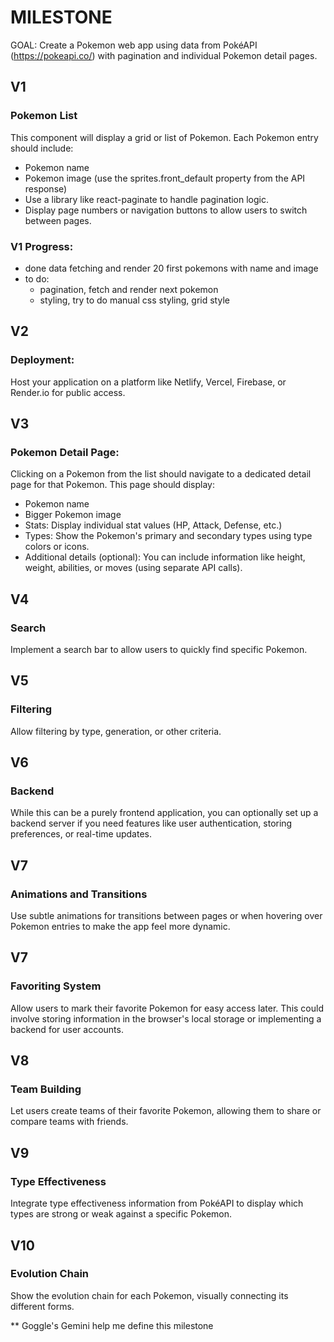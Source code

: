 # MILESTONE

GOAL: Create a Pokemon web app using data from PokéAPI (https://pokeapi.co/) with pagination and individual Pokemon detail pages.

## V1

### Pokemon List

This component will display a grid or list of Pokemon. Each Pokemon entry should include:

- Pokemon name
- Pokemon image (use the sprites.front_default property from the API response)
- Use a library like react-paginate to handle pagination logic.
- Display page numbers or navigation buttons to allow users to switch between pages.

### V1 Progress:

- done data fetching and render 20 first pokemons with name and image
- to do:
  - pagination, fetch and render next pokemon
  - styling, try to do manual css styling, grid style

## V2

### Deployment:

Host your application on a platform like Netlify, Vercel, Firebase, or Render.io for public access.

## V3

### Pokemon Detail Page:

Clicking on a Pokemon from the list should navigate to a dedicated detail page for that Pokemon. This page should display:

- Pokemon name
- Bigger Pokemon image
- Stats: Display individual stat values (HP, Attack, Defense, etc.)
- Types: Show the Pokemon's primary and secondary types using type colors or icons.
- Additional details (optional): You can include information like height, weight, abilities, or moves (using separate API calls).

## V4

### Search

Implement a search bar to allow users to quickly find specific Pokemon.

## V5

### Filtering

Allow filtering by type, generation, or other criteria.

## V6

### Backend

While this can be a purely frontend application, you can optionally set up a backend server if you need features like user authentication, storing preferences, or real-time updates.

## V7

### Animations and Transitions

Use subtle animations for transitions between pages or when hovering over Pokemon entries to make the app feel more dynamic.

## V7

### Favoriting System

Allow users to mark their favorite Pokemon for easy access later. This could involve storing information in the browser's local storage or implementing a backend for user accounts.

## V8

### Team Building

Let users create teams of their favorite Pokemon, allowing them to share or compare teams with friends.

## V9

### Type Effectiveness

Integrate type effectiveness information from PokéAPI to display which types are strong or weak against a specific Pokemon.

## V10

### Evolution Chain

Show the evolution chain for each Pokemon, visually connecting its different forms.

\*\* Goggle's Gemini help me define this milestone
